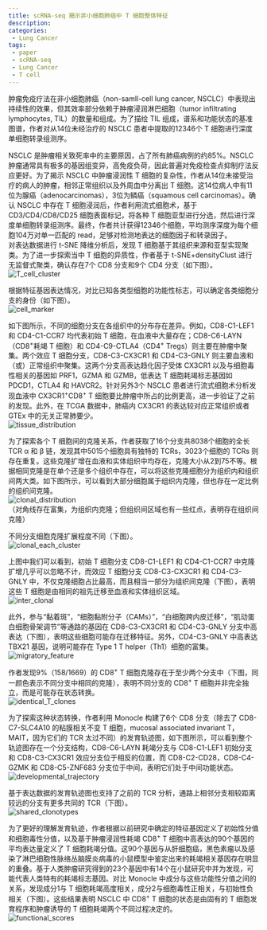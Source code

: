 ```yaml
---
title: scRNA-seq 揭示非小细胞肺癌中 T 细胞整体特征
description: 
categories:
 - Lung Cancer
tags:
 - paper
 - scRNA-seq
 - Lung Cancer
 - T cell
---
```


肿瘤免疫疗法在非小细胞肺癌（non-samll-cell lung cancer, NSCLC）中表现出持续性的效果，但其效率部分依赖于肿瘤浸润淋巴细胞（tumor infiltrating lymphocytes, TIL）的数量和组成。为了描绘 TIL 组成，谱系和功能状态的基准图谱，作者对从14位未经治疗的 NSCLC 患者中提取的12346个 T 细胞进行深度单细胞转录组测序。

<!-- more -->

NSCLC 是肿瘤相关致死率中的主要原因，占了所有肺癌病例的约85%。NSCLC 肿瘤通常具有极多的基因组变异，高免疫负荷，因此普遍对免疫检查点抑制疗法反应更好。为了揭示 NSCLC 中肿瘤浸润性 T 细胞的复杂性，作者从14位未接受治疗的病人的肿瘤，相邻正常组织以及外周血中分离出 T 细胞。这14位病人中有11位为腺癌（adenocarcinomas），3位为鳞癌（squamous cell carcinomas）。确认 NSCLC 中存在 T 细胞浸润后，作者利用流式细胞术，基于 CD3/CD4/CD8/CD25 细胞表面标记，将各种 T 细胞亚型进行分选，然后进行深度单细胞转录组测序。最终，作者共计获得12346个细胞，平均测序深度为每个细胞104万对单一匹配的 read，足够对检测地表达的细胞因子和转录因子。  
对表达数据进行 t-SNE 降维分析后，发现 T 细胞基于其组织来源和亚型实现聚类。为了进一步探索当中 T 细胞的异质性，作者基于 t-SNE+densityClust 进行无监督式聚类，确认存在7个 CD8 分支和9个 CD4 分支（如下图）。  
![T_cell_cluster](/img/2018-07-26-NSCLC-T-cell-global-characterization/T_cell_cluster.png)
  
根据特征基因表达情况，对比已知各类型细胞的功能性标志，可以确定各类细胞分支的身份（如下图）。  
![cell_marker](/img/2018-07-26-NSCLC-T-cell-global-characterization/cell_marker.png)  
  
如下图所示，不同的细胞分支在各组织中的分布存在差异。例如，CD8-C1-LEF1 和 CD4-C1-CCR7 均代表初始 T 细胞，在血液中大量存在；CD8-C6-LAYN（CD8<sup>+</sup>耗竭 T 细胞）和 CD4-C9-CTLA4（CD4<sup>+</sup> Tregs）则主要在肿瘤中聚集。两个效应 T 细胞分支，CD8-C3-CX3CR1 和 CD4-C3-GNLY 则主要血液和（或）正常组织中聚集。这两个分支高表达趋化因子受体 CX3CR1 以及与细胞毒性相关的基因如 PRF1，GZMA 和 GZMB，低表达 T 细胞耗竭标志基因如 PDCD1，CTLA4 和 HAVCR2。针对另外3个 NSCLC 患者进行流式细胞术分析发现血液中 CX3CR1<sup>+</sup>CD8<sup>+</sup> T 细胞要比肿瘤中所占的比例更高，进一步验证了之前的发现。此外，在 TCGA 数据中，肺癌内 CX3CR1 的表达较对应正常组织或者 GTEx 中的无关正常肺要少。  
![tissue_distribution](/img/2018-07-26-NSCLC-T-cell-global-characterization/tissue_distribution.png)  
  
为了探索各个 T 细胞间的克隆关系，作者获取了16个分支共8038个细胞的全长 TCR α 和 β 链，发现其中5015个细胞具有独特的 TCRs，3023个细胞的 TCRs 则存在重复。这些克隆扩增在血液和实体组织中均存在，克隆大小从2到75不等。根据相同克隆是在单个还是多个组织中存在，可以将这些克隆细胞分为组织内和组织间两大类。如下图所示，可以看到大部分细胞属于组织内克隆，但也存在一定比例的组织间克隆。  
![clonal_distribution](/img/2018-07-26-NSCLC-T-cell-global-characterization/clonal_distribution.png)  
（对角线存在富集，为组织内克隆；但组织间区域也有一些红点，表明存在组织间克隆）  
  
不同分支细胞克隆扩展程度不同（下图）。  
![clonal_each_cluster](/img/2018-07-26-NSCLC-T-cell-global-characterization/clonal_each_cluster.png)  
  
上图中我们可以看到，初始 T 细胞分支 CD8-C1-LEF1 和 CD4-C1-CCR7 中克隆扩增几乎可以忽略不计，而效应 T 细胞分支 CD8-C3-CX3CR1 和 CD4-C3-GNLY 中，不仅克隆细胞占比最高，而且相当一部分为组织间克隆（下图），表明这些 T 细胞是由相同的祖先迁移至血液和实体组织区域。  
![inter_clonal](/img/2018-07-26-NSCLC-T-cell-global-characterization/inter_clonal.png)  
  
此外，参与“黏着斑”，“细胞黏附分子（CAMs）”，“白细胞跨内皮迁移”，“肌动蛋白细胞骨架调节”等通路的基因在 CD8-C3-CX3CR1 和 CD4-C3-GNLY 分支中高表达（下图），表明这些细胞可能存在迁移特征。另外，CD4-C3-GNLY 中高表达 TBX21 基因，说明可能存在 Type 1 T helper（Th1）细胞的富集。  
![migratory_feature](/img/2018-07-26-NSCLC-T-cell-global-characterization/migratory_feature.png)  
  
作者发现9%（158/1669）的 CD8<sup>+</sup> T 细胞克隆存在于至少两个分支中（下图，同一颜色表示不同分支中相同的克隆），表明不同分支的 CD8<sup>+</sup> T 细胞并非完全独立，而是可能存在状态转换。  
![identical_T_clones](/img/2018-07-26-NSCLC-T-cell-global-characterization/identical_T_clones.png)  
  
为了探索这种状态转换，作者利用 Monocle 构建了6个 CD8 分支（除去了 CD8-C7-SLC4A10 的粘膜相关不变 T 细胞，mucosal associated invariant T，MAIT，因为它们的 TCR 太过不同）的发育轨迹图，如下图所示，可以看到整个轨迹图存在一个分支结构，CD8-C6-LAYN 耗竭分支与 CD8-C1-LEF1 初始分支和 CD8-C3-CX3CR1 效应分支位于相反的位置，而 CD8-C2-CD28，CD8-C4-GZMK 和 CD8-C5-ZNF683 分支位于中间，表明它们处于中间功能状态。  
![developmental_trajectory](/img/2018-07-26-NSCLC-T-cell-global-characterization/developmental_trajectory.png)  
  
基于表达数据的发育轨迹图也支持了之前的 TCR 分析，通路上相邻分支相较距离较远的分支有更多共同的 TCR（下图）。  
![shared_clonotypes](/img/2018-07-26-NSCLC-T-cell-global-characterization/shared_clonotypes.png)  
  
为了更好的理解发育轨迹，作者根据以前研究中确定的特征基因定义了初始性分值和细胞毒性分值，以及基于肿瘤浸润性耗竭 CD8<sup>+</sup> T 细胞中高表达的90个基因的平均表达量定义了 T 细胞耗竭分值。这90个基因与从肝细胞癌，黑色素瘤以及感染了淋巴细胞性脉络丛脑膜炎病毒的小鼠模型中鉴定出来的耗竭相关基因存在明显的重叠。基于人类肿瘤研究得到的23个基因中有14个在小鼠研究中并为发现，可能代表人类特有的耗竭标志基因。对比 Monocle 中成分与这些功能性分值之间的关系，发现成分1与 T 细胞耗竭高度相关，成分2与细胞毒性正相关，与初始性负相关（下图）。这些结果表明 NSCLC 中 CD8<sup>+</sup> T 细胞的状态是由固有的 T 细胞发育程序和肿瘤诱导的 T 细胞耗竭两个不同过程决定的。  
![functional_scores](/img/2018-07-26-NSCLC-T-cell-global-characterization/functional_scores.png)  
  

